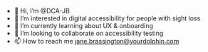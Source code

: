 - 👋 Hi, I’m @DCA-JB
- 👀 I’m interested in digital accessibility for people with sight loss
- 🌱 I’m currently learning about UX & onboarding 
- 💞️ I’m looking to collaborate on accessibility testing
- 📫 How to reach me jane.brassington@yourdolphin.com

<!---
DCA-JB/DCA-JB is a ✨ special ✨ repository because its `README.md` (this file) appears on your GitHub profile.
You can click the Preview link to take a look at your changes.
--->
